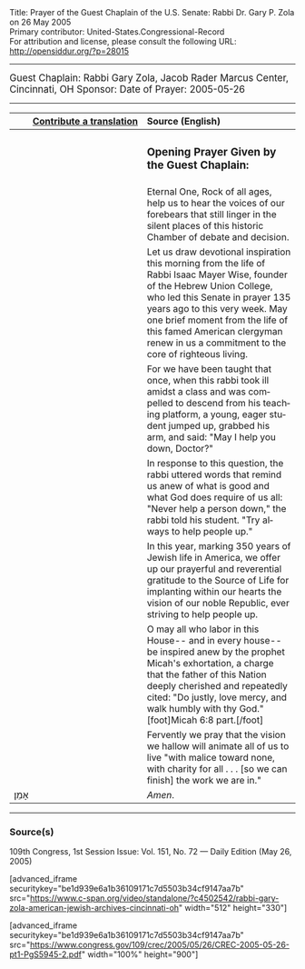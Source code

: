 <html>
<head></head>
<body>
Title: Prayer of the Guest Chaplain of the U.S. Senate: Rabbi Dr. Gary P. Zola on 26 May 2005<br />
Primary contributor: United-States.Congressional-Record<br />
For attribution and license, please consult the following URL: <a href="http://opensiddur.org/?p=28015">http://opensiddur.org/?p=28015</a>
<p />
<hr />

<div class="english" lang="en" style="font-size:1.2em;">
Guest Chaplain: Rabbi Gary Zola, Jacob Rader Marcus Center, Cincinnati, OH
Sponsor: 
Date of Prayer: 2005-05-26
</div>

<hr />

<table style="margin-left: auto;margin-right: auto;" class="draggable">
<thead><tr><th id="x" style="text-align: right;"><a href="/contributing/upload/">Contribute a translation</a></th><th style="text-align: left;">Source (English)</th></tr></thead>
<tbody>
<tr><td style="vertical-align:top;" width="46%">
<div class="liturgy" lang="he">

</span></div></td>
 
<td style="vertical-align:top;" width="53%">
<div class="english" lang="en">
<h3>Opening Prayer Given by the Guest Chaplain:</h3>
</div></td></tr>

<tr><td style="vertical-align:top;" width="46%">
<div class="liturgy" lang="he">

</span></div></td>
 
<td style="vertical-align:top;" width="53%">
<div class="english" lang="en">
Eternal One, 
Rock of all ages, 
help us to hear 
the voices of our forebears 
that still linger in the silent places 
of this historic Chamber of debate and decision. 
</div></td></tr>

<tr><td style="vertical-align:top;" width="46%">
<div class="liturgy" lang="he">

</span></div></td>
 
<td style="vertical-align:top;" width="53%">
<div class="english" lang="en">
Let us draw devotional inspiration 
this morning 
from the life of Rabbi Isaac Mayer Wise, 
founder of the Hebrew Union College, 
who led this Senate in prayer 
135 years ago to this very week. 
May one brief moment 
from the life of this famed American clergyman 
renew in us a commitment 
to the core of righteous living.
</div></td></tr>

<tr><td style="vertical-align:top;" width="46%">
<div class="liturgy" lang="he">

</span></div></td>
 
<td style="vertical-align:top;" width="53%">
<div class="english" lang="en">
For we have been taught that once, 
when this rabbi took ill amidst a class 
and was compelled to descend from his teaching platform, 
a young, eager student jumped up, 
grabbed his arm, 
and said: "May I help you down, Doctor?"
</div></td></tr>

<tr><td style="vertical-align:top;" width="46%">
<div class="liturgy" lang="he">

</span></div></td>
 
<td style="vertical-align:top;" width="53%">
<div class="english" lang="en">
In response to this question, 
the rabbi uttered words 
that remind us anew 
of what is good 
and what God does require of us all: 
"Never help a person down,"
the rabbi told his student. 
"Try always to help people up."
</div></td></tr>

<tr><td style="vertical-align:top;" width="46%">
<div class="liturgy" lang="he">

</span></div></td>
 
<td style="vertical-align:top;" width="53%">
<div class="english" lang="en">
In this year, 
marking 350 years of Jewish life in America, 
we offer up 
our prayerful and reverential gratitude 
to the Source of Life 
for implanting within our hearts 
the vision of our noble Republic, 
ever striving to help people up.
</div></td></tr>

<tr><td style="vertical-align:top;" width="46%">
<div class="liturgy" lang="he">

</span></div></td>
 
<td style="vertical-align:top;" width="53%">
<div class="english" lang="en">
O may all who labor in this House--
and in every house--
be inspired anew 
by the prophet Micah's exhortation, 
a charge that the father of this Nation 
deeply cherished 
and repeatedly cited: 
"Do justly, 
love mercy, 
and walk humbly with thy God."[foot]Micah 6:8 part.[/foot]
</div></td></tr>

<tr><td style="vertical-align:top;" width="46%">
<div class="liturgy" lang="he">

</span></div></td>
 
<td style="vertical-align:top;" width="53%">
<div class="english" lang="en">
Fervently we pray 
that the vision we hallow 
will animate all of us to live 
"with malice toward none, 
with charity for all . . . 
[so we can finish] the work we are in."
</div></td></tr>


<tr><td style="vertical-align:top;" width="46%">
<div class="liturgy" lang="he">
אָמֵן׃
</span></div></td>
 
<td style="vertical-align:top;" width="53%">
<div class="english" lang="en">
<em>Amen</em>.
</div></td></tr>
</tbody></table>

<hr />

<h3>Source(s)</h3>

109th Congress, 1st Session
Issue: Vol. 151, No. 72 — Daily Edition (May 26, 2005)

[advanced_iframe securitykey="be1d939e6a1b36109171c7d5503b34cf9147aa7b" src="https://www.c-span.org/video/standalone/?c4502542/rabbi-gary-zola-american-jewish-archives-cincinnati-oh" width="512" height="330"]

[advanced_iframe securitykey="be1d939e6a1b36109171c7d5503b34cf9147aa7b" src="https://www.congress.gov/109/crec/2005/05/26/CREC-2005-05-26-pt1-PgS5945-2.pdf" width="100%" height="900"]
</body>
</html>